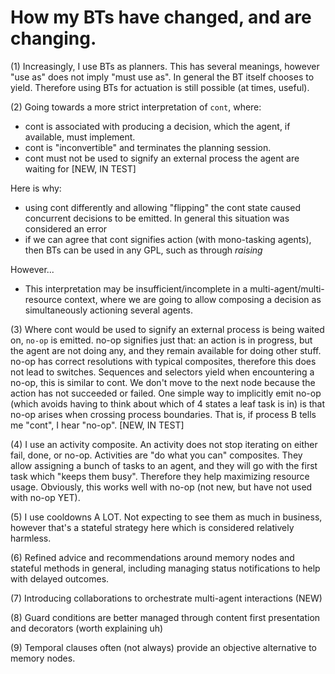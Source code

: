# How my BTs have changed, and are changing.

(1) Increasingly, I use BTs as planners. This has several meanings, however "use as" does not imply "must use as". In general the BT itself chooses to yield. Therefore using BTs for actuation is still possible (at times, useful).

(2) Going towards a more strict interpretation of `cont`, where:
- cont is associated with producing a decision, which the agent, if available, must implement.
- cont is "inconvertible" and terminates the planning session.
- cont must not be used to signify an external process the agent are waiting for [NEW, IN TEST]

Here is why:
- using cont differently and allowing "flipping" the cont state caused concurrent decisions to be emitted. In general this situation was considered an error
- if we can agree that cont signifies action (with mono-tasking agents), then BTs can be used in any GPL, such as through *raising*

However...
- This interpretation may be insufficient/incomplete in a multi-agent/multi-resource context, where we are going to allow composing a decision as simultaneously actioning several agents.

(3) Where cont would be used to signify an external process is being waited on, `no-op` is emitted.
no-op signifies just that: an action is in progress, but the agent are not doing any, and they remain available for doing other stuff.
no-op has correct resolutions with typical composites, therefore this does not lead to switches.
Sequences and selectors yield when encountering a no-op, this is similar to cont. We don't move to the next node because the action has not succeeded or failed.
One simple way to implicitly emit no-op (which avoids having to think about which of 4 states a leaf task is in) is that no-op arises when crossing process boundaries. That is, if process B tells me "cont", I hear "no-op".
[NEW, IN TEST]

(4) I use an activity composite. An activity does not stop iterating on either fail, done, or no-op.
Activities are "do what you can" composites. They allow assigning a bunch of tasks to an agent, and they will go with the first task which "keeps them busy". Therefore they help maximizing resource usage. Obviously, this works well with no-op (not new, but have not used with no-op YET).

(5) I use cooldowns A LOT. Not expecting to see them as much in business, however that's a stateful strategy here which is considered relatively harmless.

(6) Refined advice and recommendations around memory nodes and stateful methods in general, including managing status notifications to help with delayed outcomes.

(7) Introducing collaborations to orchestrate multi-agent interactions (NEW)

(8) Guard conditions are better managed through content first presentation and decorators (worth explaining uh)

(9) Temporal clauses often (not always) provide an objective alternative to memory nodes.
